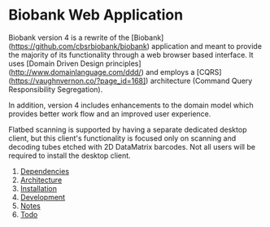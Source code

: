 # Biobank Web Application

Biobank version 4 is a rewrite of the [Biobank] (https://github.com/cbsrbiobank/biobank) application
and meant to provide the majority of its functionality through a web browser based interface. It
uses [Domain Driven Design principles] (http://www.domainlanguage.com/ddd/) and employs a [CQRS]
(https://vaughnvernon.co/?page_id=168]) architecture (Command Query Responsibility Segregation).

In addition, version 4 includes enhancements to the domain model which provides better work flow
and an improved user experience.

Flatbed scanning is supported by having a separate dedicated desktop client, but this client's
functionality is focused only on scanning and decoding tubes etched with 2D DataMatrix barcodes.
Not all users will be required to install the desktop client.

1. [Dependencies](documentation/Dependencies.md)
1. [Architecture](documentation/Architecture.md)
1. [Installation](documentation/Installation.md)
1. [Development](documentation/Development.md)
1. [Notes](NOTES.md)
1. [Todo](Todo.md)

